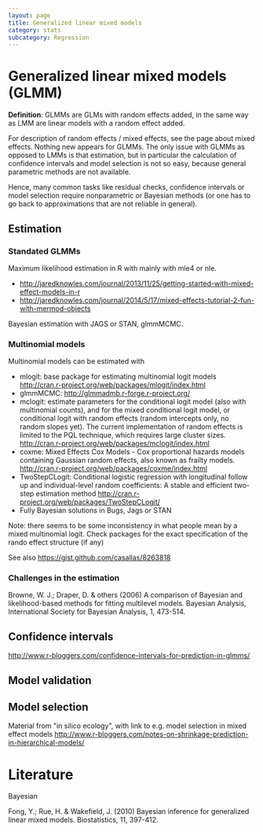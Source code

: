 ```yaml
---
layout: page
title: Generalized linear mixed models
category: stats
subcategory: Regression
---
```


Generalized linear mixed models (GLMM)
===


**Definition**: GLMMs are GLMs with random effects added, in the same way as LMM are linear models with a random effect added. 

For description of random effects / mixed effects, see the page about mixed effects. Nothing new appears for GLMMs. The only issue with GLMMs as opposed to LMMs is that estimation, but in particular the calculation of confidence intervals and model selection is not so easy, because general parametric methods are not available. 

Hence, many common tasks like residual checks, confidence intervals or model selection require nonparametric or Bayesian methods (or one has to go back to approximations that are not reliable in general). 

## Estimation

### Standated GLMMs

Maximum likelihood estimation in R with mainly with mle4 or nle. 

* http://jaredknowles.com/journal/2013/11/25/getting-started-with-mixed-effect-models-in-r
* http://jaredknowles.com/journal/2014/5/17/mixed-effects-tutorial-2-fun-with-mermod-objects

Bayesian estimation with JAGS or STAN, glmmMCMC.

### Multinomial models 

Multinomial models can be estimated with

* mlogit: base package for estimating multinomial logit models http://cran.r-project.org/web/packages/mlogit/index.html 
* glmmMCMC: http://glmmadmb.r-forge.r-project.org/
* mclogit: estimate parameters for the conditional logit model (also with multinomial counts), and for the mixed conditional logit model, or conditional logit with random effects (random intercepts only, no random slopes yet). The current implementation of random effects is limited to the PQL technique, which requires large cluster sizes. http://cran.r-project.org/web/packages/mclogit/index.html
* coxme: Mixed Effects Cox Models - Cox proportional hazards models containing Gaussian random effects, also known as frailty models. http://cran.r-project.org/web/packages/coxme/index.html
* TwoStepCLogit: Conditional logistic regression with longitudinal follow up and individual-level random coefficients: A stable and efficient two-step estimation method http://cran.r-project.org/web/packages/TwoStepCLogit/
* Fully Bayesian solutions in Bugs, Jags or STAN

Note: there seems to be some inconsistency in what people mean by a mixed multinomial logit. Check packages for the exact specification of the rando effect structure (if any)

See also https://gist.github.com/casallas/8263818

### Challenges in the estimation 

Browne, W. J.; Draper, D. & others (2006) A comparison of Bayesian and likelihood-based methods for fitting multilevel models. Bayesian Analysis, International Society for Bayesian Analysis, 1, 473-514.


## Confidence intervals 

http://www.r-bloggers.com/confidence-intervals-for-prediction-in-glmms/


## Model validation 


## Model selection 

Material from "in silico ecology", with link to e.g. model selection in mixed effect models
http://www.r-bloggers.com/notes-on-shrinkage-prediction-in-hierarchical-models/






# Literature

Bayesian 

Fong, Y.; Rue, H. & Wakefield, J. (2010) Bayesian inference for generalized linear mixed models. Biostatistics, 11, 397-412.
